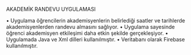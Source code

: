 
AKADEMİK RANDEVU UYGULAMASI

•	Uygulama öğrencilerin akademisyenlerin belirlediği saatler ve tarihlerde akademisyenlerden randevu almasını sağlıyor.
•	Uygulama sayesinde öğrenci akademisyen etkileşimi daha etkin şekilde gerçekleşiyor.
•	Uygulamada Java ve Xml dilleri kullanılmıştır.
• Veritabanı olarak Firebase kullanılmıştır.

